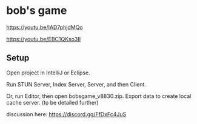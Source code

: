 # bob's game

https://youtu.be/IAD7phjdMQo

https://youtu.be/EBC1QKso3II

## Setup

Open project in IntelliJ or Eclipse.

Run STUN Server, Index Server, Server, and then Client.

Or, run Editor, then open bobsgame_v8830.zip. Export data to create local cache server. (to be detailed further)

discussion here: <https://discord.gg/FfDxFc4JuS>
